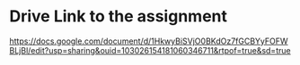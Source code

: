 # Drive Link to the assignment
https://docs.google.com/document/d/1HkwyBiSVjO0BKdOz7fGCBYyFOFWBLjBl/edit?usp=sharing&ouid=103026154181060346711&rtpof=true&sd=true
